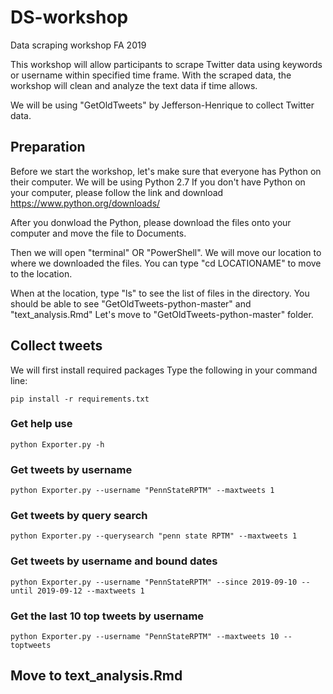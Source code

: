 # DS-workshop
Data scraping workshop FA 2019

This workshop will allow participants to scrape Twitter data using keywords or username within specified time frame.
With the scraped data, the workshop will clean and analyze the text data if time allows.

We will be using "GetOldTweets" by Jefferson-Henrique to collect Twitter data.

## Preparation
Before we start the workshop, let's make sure that everyone has Python on their computer.
We will be using Python 2.7
If you don't have Python on your computer, please follow the link and download https://www.python.org/downloads/

After you donwload the Python, please download the files onto your computer and move the file to Documents.

Then we will open "terminal" OR "PowerShell".
We will move our location to where we downloaded the files.
You can type "cd LOCATIONAME" to move to the location.

When at the location, type "ls" to see the list of files in the directory.
You should be able to see "GetOldTweets-python-master" and "text_analysis.Rmd"
Let's move to "GetOldTweets-python-master" folder.

## Collect tweets
We will first install required packages
Type the following in your command line:

    pip install -r requirements.txt
### Get help use
    python Exporter.py -h
### Get tweets by username
    python Exporter.py --username "PennStateRPTM" --maxtweets 1
### Get tweets by query search
    python Exporter.py --querysearch "penn state RPTM" --maxtweets 1
### Get tweets by username and bound dates
    python Exporter.py --username "PennStateRPTM" --since 2019-09-10 --until 2019-09-12 --maxtweets 1
### Get the last 10 top tweets by username
    python Exporter.py --username "PennStateRPTM" --maxtweets 10 --toptweets

## Move to text_analysis.Rmd
